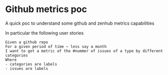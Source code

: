 # Github metrics poc 

A quick poc to understand some github and zenhub metrics capabilities 

In particular the following user stories

```
Given a github repo
For a given period of time ~ less say a month
I want to get a metric of the #nummer of issues of a type by different categories
Where 
- categories are labels
- issues are labels
```
